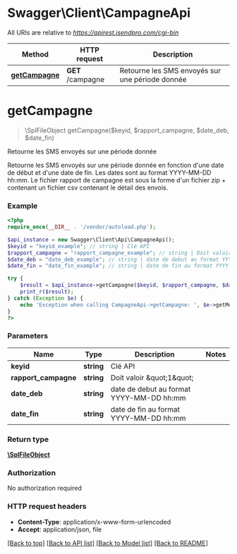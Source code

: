 # Swagger\Client\CampagneApi

All URIs are relative to *https://apirest.isendpro.com/cgi-bin*

Method | HTTP request | Description
------------- | ------------- | -------------
[**getCampagne**](CampagneApi.md#getCampagne) | **GET** /campagne | Retourne les SMS envoyés sur une période donnée


# **getCampagne**
> \SplFileObject getCampagne($keyid, $rapport_campagne, $date_deb, $date_fin)

Retourne les SMS envoyés sur une période donnée

Retourne les SMS envoyés sur une période donnée en fonction d'une date de début et d'une date de fin.   Les dates sont au format YYYY-MM-DD hh:mm.   Le fichier rapport de campagne est sous la forme d'un fichier zip + contenant un fichier csv contenant le détail des envois.

### Example
```php
<?php
require_once(__DIR__ . '/vendor/autoload.php');

$api_instance = new Swagger\Client\Api\CampagneApi();
$keyid = "keyid_example"; // string | Clé API
$rapport_campagne = "rapport_campagne_example"; // string | Doit valoir \"1\"
$date_deb = "date_deb_example"; // string | date de debut au format YYYY-MM-DD hh:mm
$date_fin = "date_fin_example"; // string | date de fin au format YYYY-MM-DD hh:mm

try {
    $result = $api_instance->getCampagne($keyid, $rapport_campagne, $date_deb, $date_fin);
    print_r($result);
} catch (Exception $e) {
    echo 'Exception when calling CampagneApi->getCampagne: ', $e->getMessage(), PHP_EOL;
}
?>
```

### Parameters

Name | Type | Description  | Notes
------------- | ------------- | ------------- | -------------
 **keyid** | **string**| Clé API |
 **rapport_campagne** | **string**| Doit valoir \&quot;1\&quot; |
 **date_deb** | **string**| date de debut au format YYYY-MM-DD hh:mm |
 **date_fin** | **string**| date de fin au format YYYY-MM-DD hh:mm |

### Return type

[**\SplFileObject**](../Model/\SplFileObject.md)

### Authorization

No authorization required

### HTTP request headers

 - **Content-Type**: application/x-www-form-urlencoded
 - **Accept**: application/json, file

[[Back to top]](#) [[Back to API list]](../../README.md#documentation-for-api-endpoints) [[Back to Model list]](../../README.md#documentation-for-models) [[Back to README]](../../README.md)

